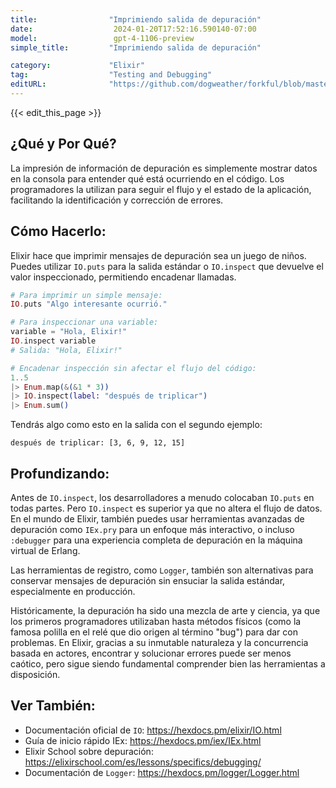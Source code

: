 ```yaml
---
title:                "Imprimiendo salida de depuración"
date:                  2024-01-20T17:52:16.590140-07:00
model:                 gpt-4-1106-preview
simple_title:         "Imprimiendo salida de depuración"

category:             "Elixir"
tag:                  "Testing and Debugging"
editURL:              "https://github.com/dogweather/forkful/blob/master/content/es/elixir/printing-debug-output.md"
---
```


{{< edit_this_page >}}

## ¿Qué y Por Qué?
La impresión de información de depuración es simplemente mostrar datos en la consola para entender qué está ocurriendo en el código. Los programadores la utilizan para seguir el flujo y el estado de la aplicación, facilitando la identificación y corrección de errores.

## Cómo Hacerlo:
Elixir hace que imprimir mensajes de depuración sea un juego de niños. Puedes utilizar `IO.puts` para la salida estándar o `IO.inspect` que devuelve el valor inspeccionado, permitiendo encadenar llamadas.

```elixir
# Para imprimir un simple mensaje:
IO.puts "Algo interesante ocurrió."

# Para inspeccionar una variable:
variable = "Hola, Elixir!"
IO.inspect variable
# Salida: "Hola, Elixir!"

# Encadenar inspección sin afectar el flujo del código:
1..5
|> Enum.map(&(&1 * 3))
|> IO.inspect(label: "después de triplicar")
|> Enum.sum()
```
Tendrás algo como esto en la salida con el segundo ejemplo:
```
después de triplicar: [3, 6, 9, 12, 15]
```

## Profundizando:
Antes de `IO.inspect`, los desarrolladores a menudo colocaban `IO.puts` en todas partes. Pero `IO.inspect` es superior ya que no altera el flujo de datos. En el mundo de Elixir, también puedes usar herramientas avanzadas de depuración como `IEx.pry` para un enfoque más interactivo, o incluso `:debugger` para una experiencia completa de depuración en la máquina virtual de Erlang.

Las herramientas de registro, como `Logger`, también son alternativas para conservar mensajes de depuración sin ensuciar la salida estándar, especialmente en producción.

Históricamente, la depuración ha sido una mezcla de arte y ciencia, ya que los primeros programadores utilizaban hasta métodos físicos (como la famosa polilla en el relé que dio origen al término "bug") para dar con problemas. En Elixir, gracias a su inmutable naturaleza y la concurrencia basada en actores, encontrar y solucionar errores puede ser menos caótico, pero sigue siendo fundamental comprender bien las herramientas a disposición.

## Ver También:
- Documentación oficial de `IO`: https://hexdocs.pm/elixir/IO.html
- Guía de inicio rápido IEx: https://hexdocs.pm/iex/IEx.html
- Elixir School sobre depuración: https://elixirschool.com/es/lessons/specifics/debugging/
- Documentación de `Logger`: https://hexdocs.pm/logger/Logger.html
